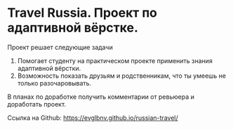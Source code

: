# Travel Russia. Проект по адаптивной вёрстке.

Проект решает следующие задачи
1. Помогает студенту на практическом проекте применить знания адаптивной вёрстки.
2. Возможность показать друзьям и родственникам, что ты умеешь не только разочаровывать.

В планах по доработке получить комментарии от ревьюера и доработать проект.

Ссылка на Github: https://evglbnv.github.io/russian-travel/